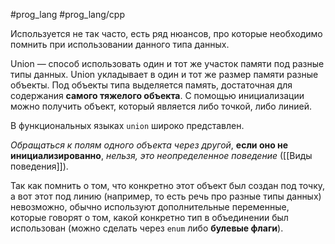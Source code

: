 #prog_lang #prog_lang/cpp 

Используется не так часто, есть ряд нюансов, про которые необходимо помнить при использовании данного типа данных.

Union — способ использовать один и тот же участок памяти под разные типы данных. Union укладывает в один и тот же размер памяти разные объекты. Под объекты типа выделяется память, достаточная для содержания **самого тяжелого объекта**. С помощью инициализации можно получить объект, который является либо точкой, либо линией.

В функциональных языках `union` широко представлен.

*Обращаться к полям одного объекта через другой*, **если оно не инициализированно**, *нельзя, это неопределенное поведение* ([[Виды поведения]]).

Так как помнить о том, что конкретно этот объект был создан под точку, а вот этот под линию (например, то есть речь про разные типы данных) невозможно, обычно используют дополнительные переменные, которые говорят о том, какой конкретно тип в объединении был использован (можно сделать через `enum` либо **булевые флаги**). 
